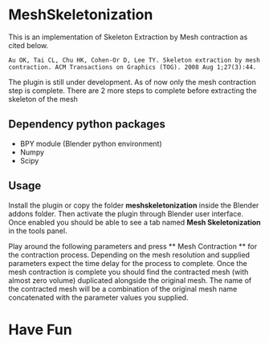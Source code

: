 # MeshSkeletonization
This is an implementation of Skeleton Extraction by Mesh contraction as cited below. 

```
Au OK, Tai CL, Chu HK, Cohen-Or D, Lee TY. Skeleton extraction by mesh contraction. ACM Transactions on Graphics (TOG). 2008 Aug 1;27(3):44.
```

The plugin is still under development. As of now only the mesh contraction step is complete. There are 2 more steps to complete before extracting the skeleton of the mesh

Dependency python packages
--------------------------

- BPY module (Blender python environment)
- Numpy
- Scipy

Usage
-----

Install the plugin or copy the folder **meshskeletonization** inside the Blender addons folder. Then activate the plugin through Blender user interface. Once enabled you should be able to see a tab named **Mesh Skeletonization** in the tools panel.

Play around the following parameters and press ** Mesh Contraction ** for the contraction process. Depending on the mesh resolution and supplied parameters expect the time delay for the process to complete. Once the mesh contraction is complete you should find the contracted mesh (with almost zero volume) duplicated alongside the original mesh. The name of the contracted mesh will be a combination of the original mesh name concatenated with the parameter values you supplied. 

# Have Fun
